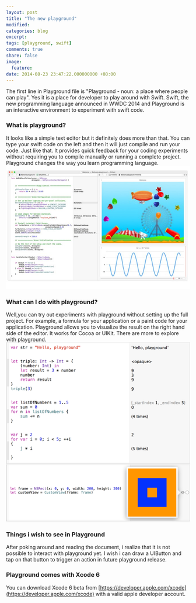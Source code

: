 ```yaml
---
layout: post
title: "The new playground"
modified:
categories: blog
excerpt:
tags: [playground, swift]
comments: true
share: false
image:
  feature:
date: 2014-08-23 23:47:22.000000000 +08:00
---
```


The first line in Playground file is "Playground - noun: a place where people can play". Yes it is a place for developer to play around with Swift. Swift, the new programming language announced in WWDC 2014 and Playground is an interactive environment to experiment with swift code.

### What is playground?
It looks like a simple text editor but it definitely does more than that. You can type your swift code on the left and then it will just compile and run your code. Just like that. It provides quick feedback for your coding experiments without requiring you to compile manually or running a complete project. Playground changes the way you learn programming language.
![](/images/2014-08-23-the-new-playground/balloon-playground.jpg)

### What can I do with playground?
Well,you can try out experiments with playground without setting up the full project. For example, a formula for your application or a paint code for your application. Playground allows you to visualize the result on the right hand side of the editor. It works for Cocoa or UIKit. There are more to explore with playground.
![](/images/2014-08-23-the-new-playground/pg_simple_playground_2x.png)
![](/images/2014-08-23-the-new-playground/pg_quick_look_2x.png)

### Things i wish to see in Playground
After poking around and reading the document, i realize that it is not possible to interact with playground yet. I wish i can draw a UIButton and tap on that button to trigger an action in future playground release.

### Playground comes with Xcode 6
You can download Xcode 6 beta from [https://developer.apple.com/xcode](https://developer.apple.com/xcode) with a valid apple developer account.
